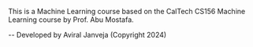 This is a Machine Learning course based on the CalTech CS156 Machine Learning course by Prof. Abu Mostafa.

-- Developed by Aviral Janveja (Copyright 2024)
